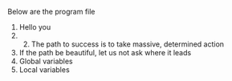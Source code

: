 Below are the program file
1. Hello you
2. 2. The path to success is to take massive, determined action
3. If the path be beautiful, let us not ask where it leads
4. Global variables
5. Local variables
